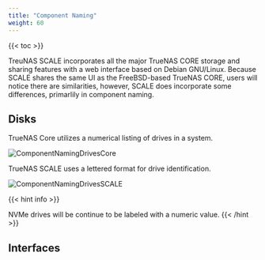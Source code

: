 ```yaml
---
title: "Component Naming"
weight: 60
---
```


{{< toc >}}

TreuNAS SCALE incorporates all the major TrueNAS CORE storage and sharing features with a web interface based on Debian GNU/Linux.  Because SCALE shares the same UI as the FreeBSD-based TrueNAS CORE, users will notice there are similarities, however, SCALE does incorporate some differences, primarlily in component naming.

## Disks

TrueNAS Core utilizes a numerical listing of drives in a system.

![ComponentNamingDrivesCore](/images/SCALE/ComponentNamingDrivesCore.png "TrueNAS Core Drive Listing")

TrueNAS SCALE uses a lettered format for drive identification.  

![ComponentNamingDrivesSCALE](/images/SCALE/ComponentNamingDrivesSCALE.png "TrueNAS SCALE Drive Listing")

{{< hint info >}}
 
NVMe drives will be continue to be labeled with a numeric value.
{{< /hint >}}

## Interfaces

